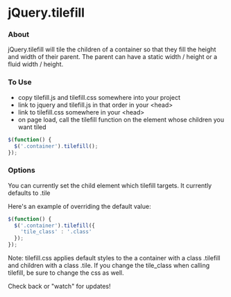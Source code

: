# jQuery.tilefill

### About

jQuery.tilefill will tile the children of a container so that they fill the height and width of their parent. The parent can have a static width / height or a fluid width / height.

### To Use

* copy tilefill.js and tilefill.css somewhere into your project
* link to jquery and tilefill.js in that order in your &lt;head&gt;
* link to tilefill.css somewhere in your &lt;head&gt;
* on page load, call the tilefill function on the element whose children you want tiled

```javascript
$(function() {
  $('.container').tilefill();
});
```

### Options

You can currently set the child element which tilefill targets. It currently defaults to .tile

Here's an example of overriding the default value:

```javascript
$(function() {
  $('.container').tilefill({
    'tile_class' : '.class'
  });
});
```

Note: tilefill.css applies default styles to the a container with a class .tilefill and children with a class .tile. If you change the tile_class when calling tilefill, be sure to change the css as well.

Check back or "watch" for updates!

